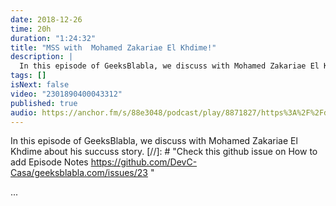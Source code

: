 ```yaml
---
date: 2018-12-26
time: 20h
duration: "1:24:32"
title: "MSS with  Mohamed Zakariae El Khdime!"
description: |
  In this episode of GeeksBlabla, we discuss with Mohamed Zakariae El Khdime about his succuss story.
tags: []
isNext: false
video: "2301890400043312"
published: true
audio: https://anchor.fm/s/88e3048/podcast/play/8871827/https%3A%2F%2Fd3ctxlq1ktw2nl.cloudfront.net%2Fproduction%2F2019-11-8%2F37063179-48000-2-83a2df7aac338.m4a
---
```


In this episode of GeeksBlabla, we discuss with Mohamed Zakariae El Khdime about his succuss story.
[//]: # "Check this github issue on How to add Episode Notes https://github.com/DevC-Casa/geeksblabla.com/issues/23 "

...
